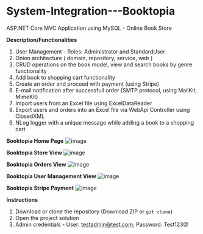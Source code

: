# System-Integration---Booktopia
ASP.NET Core MVC Application using MySQL - Online Book Store 




**__Description/Functionalities__**
1. User Management - Roles: Administrator and StandardUser
2. Onion architecture ( domain, repository, service, web )
3. CRUD operations on the book model, view and search books by genre functionality
4. Add book to shopping cart functionality
5. Create an order and proceed with payment (using Stripe)
6. E-mail notification after successfull order (SMTP protocol, using MailKit, MimeKit)
7. Import users from an Excel file using ExcelDataReader
8. Export users and orders into an Excel file via WebApi Controller using ClosedXML
9. NLog logger with a unique message while adding a book to a shopping cart

**Booktopia Home Page**
![image](https://github.com/mihailspirkoski/System-Integration---Booktopia/assets/74495955/c14cbffe-2aed-45d1-8799-4d86afe2c80d)

**Booktopia Store View**
![image](https://github.com/mihailspirkoski/System-Integration---Booktopia/assets/74495955/f6f8f507-c19b-4580-a366-2092e218e5d7)


**Booktopia Orders View**
![image](https://github.com/mihailspirkoski/System-Integration---Booktopia/assets/74495955/c81c788a-5141-497b-9ead-3e7f461c4ada)

**Booktopia User Management View**
![image](https://github.com/mihailspirkoski/System-Integration---Booktopia/assets/74495955/b66e769c-cbbd-4ab2-a53e-16547a7f432a)

**Booktopia Stripe Payment**
![image](https://github.com/mihailspirkoski/System-Integration---Booktopia/assets/74495955/fc869504-4a9a-4f78-b06f-ded91ec0be62)






**__Instructions__**

1. Download or clone the repository (Download ZIP or `git clone`)
2. Open the project solution
3. Admin credentials - User: testadmin@test.com; Password: Test123@









